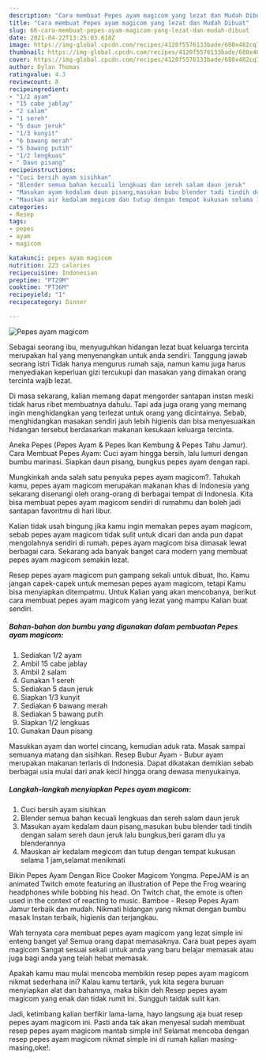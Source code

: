 ```yaml
---
description: "Cara membuat Pepes ayam magicom yang lezat dan Mudah Dibuat"
title: "Cara membuat Pepes ayam magicom yang lezat dan Mudah Dibuat"
slug: 66-cara-membuat-pepes-ayam-magicom-yang-lezat-dan-mudah-dibuat
date: 2021-04-22T13:25:03.618Z
image: https://img-global.cpcdn.com/recipes/4120f5576133bade/680x482cq70/pepes-ayam-magicom-foto-resep-utama.jpg
thumbnail: https://img-global.cpcdn.com/recipes/4120f5576133bade/680x482cq70/pepes-ayam-magicom-foto-resep-utama.jpg
cover: https://img-global.cpcdn.com/recipes/4120f5576133bade/680x482cq70/pepes-ayam-magicom-foto-resep-utama.jpg
author: Dylan Thomas
ratingvalue: 4.3
reviewcount: 8
recipeingredient:
- "1/2 ayam"
- "15 cabe jablay"
- "2 salam"
- "1 sereh"
- "5 daun jeruk"
- "1/3 kunyit"
- "6 bawang merah"
- "5 bawang putih"
- "1/2 lengkuas"
- " Daun pisang"
recipeinstructions:
- "Cuci bersih ayam sisihkan"
- "Blender semua bahan kecuali lengkuas dan sereh salam daun jeruk"
- "Masukan ayam kedalam daun pisang,masukan bubu blender tadi tindih dengan salam sereh daun jeruk lalu bungkus,beri garam dlu ya blenderannya"
- "Mauskan air kedalam megicom dan tutup dengan tempat kukusan selama 1 jam,selamat menikmati"
categories:
- Resep
tags:
- pepes
- ayam
- magicom

katakunci: pepes ayam magicom 
nutrition: 223 calories
recipecuisine: Indonesian
preptime: "PT29M"
cooktime: "PT36M"
recipeyield: "1"
recipecategory: Dinner

---
```



![Pepes ayam magicom](https://img-global.cpcdn.com/recipes/4120f5576133bade/680x482cq70/pepes-ayam-magicom-foto-resep-utama.jpg)

Sebagai seorang ibu, menyuguhkan hidangan lezat buat keluarga tercinta merupakan hal yang menyenangkan untuk anda sendiri. Tanggung jawab seorang istri Tidak hanya mengurus rumah saja, namun kamu juga harus menyediakan keperluan gizi tercukupi dan masakan yang dimakan orang tercinta wajib lezat.

Di masa  sekarang, kalian memang dapat mengorder santapan instan meski tidak harus ribet membuatnya dahulu. Tapi ada juga orang yang memang ingin menghidangkan yang terlezat untuk orang yang dicintainya. Sebab, menghidangkan masakan sendiri jauh lebih higienis dan bisa menyesuaikan hidangan tersebut berdasarkan makanan kesukaan keluarga tercinta. 

Aneka Pepes (Pepes Ayam &amp; Pepes Ikan Kembung &amp; Pepes Tahu Jamur). Cara Membuat Pepes Ayam: Cuci ayam hingga bersih, lalu lumuri dengan bumbu marinasi. Siapkan daun pisang, bungkus pepes ayam dengan rapi.

Mungkinkah anda salah satu penyuka pepes ayam magicom?. Tahukah kamu, pepes ayam magicom merupakan makanan khas di Indonesia yang sekarang disenangi oleh orang-orang di berbagai tempat di Indonesia. Kita bisa membuat pepes ayam magicom sendiri di rumahmu dan boleh jadi santapan favoritmu di hari libur.

Kalian tidak usah bingung jika kamu ingin memakan pepes ayam magicom, sebab pepes ayam magicom tidak sulit untuk dicari dan anda pun dapat mengolahnya sendiri di rumah. pepes ayam magicom bisa dimasak lewat berbagai cara. Sekarang ada banyak banget cara modern yang membuat pepes ayam magicom semakin lezat.

Resep pepes ayam magicom pun gampang sekali untuk dibuat, lho. Kamu jangan capek-capek untuk memesan pepes ayam magicom, tetapi Kamu bisa menyiapkan ditempatmu. Untuk Kalian yang akan mencobanya, berikut cara membuat pepes ayam magicom yang lezat yang mampu Kalian buat sendiri.

<!--inarticleads1-->

##### Bahan-bahan dan bumbu yang digunakan dalam pembuatan Pepes ayam magicom:

1. Sediakan 1/2 ayam
1. Ambil 15 cabe jablay
1. Ambil 2 salam
1. Gunakan 1 sereh
1. Sediakan 5 daun jeruk
1. Siapkan 1/3 kunyit
1. Sediakan 6 bawang merah
1. Sediakan 5 bawang putih
1. Siapkan 1/2 lengkuas
1. Gunakan  Daun pisang


Masukkan ayam dan wortel cincang, kemudian aduk rata. Masak sampai semuanya matang dan sisihkan. Resep Bubur Ayam - Bubur ayam merupakan makanan terlaris di Indonesia. Dapat dikatakan demikian sebab berbagai usia mulai dari anak kecil hingga orang dewasa menyukainya. 

<!--inarticleads2-->

##### Langkah-langkah menyiapkan Pepes ayam magicom:

1. Cuci bersih ayam sisihkan
1. Blender semua bahan kecuali lengkuas dan sereh salam daun jeruk
1. Masukan ayam kedalam daun pisang,masukan bubu blender tadi tindih dengan salam sereh daun jeruk lalu bungkus,beri garam dlu ya blenderannya
1. Mauskan air kedalam megicom dan tutup dengan tempat kukusan selama 1 jam,selamat menikmati


Bikin Pepes Ayam Dengan Rice Cooker Magicom Yongma. PepeJAM is an animated Twitch emote featuring an illustration of Pepe the Frog wearing headphones while bobbing his head. On Twitch chat, the emote is often used in the context of reacting to music. Bamboe - Resep Pepes Ayam Jamur terbaik dan mudah. Nikmati hidangan yang nikmat dengan bumbu masak Instan terbaik, higienis dan terjangkau. 

Wah ternyata cara membuat pepes ayam magicom yang lezat simple ini enteng banget ya! Semua orang dapat memasaknya. Cara buat pepes ayam magicom Sangat sesuai sekali untuk anda yang baru belajar memasak atau juga bagi anda yang telah hebat memasak.

Apakah kamu mau mulai mencoba membikin resep pepes ayam magicom nikmat sederhana ini? Kalau kamu tertarik, yuk kita segera buruan menyiapkan alat dan bahannya, maka bikin deh Resep pepes ayam magicom yang enak dan tidak rumit ini. Sungguh taidak sulit kan. 

Jadi, ketimbang kalian berfikir lama-lama, hayo langsung aja buat resep pepes ayam magicom ini. Pasti anda tak akan menyesal sudah membuat resep pepes ayam magicom mantab simple ini! Selamat mencoba dengan resep pepes ayam magicom nikmat simple ini di rumah kalian masing-masing,oke!.

